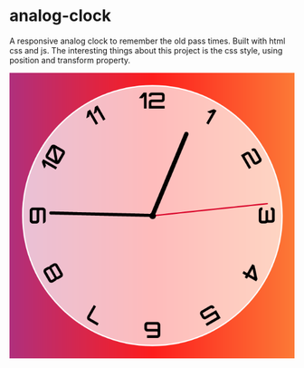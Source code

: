 # analog-clock
A responsive analog clock to remember the old pass times. 
Built with html css and js.
The interesting things about this project is the css style, using position and transform property.

![img](Screenshot.png)
